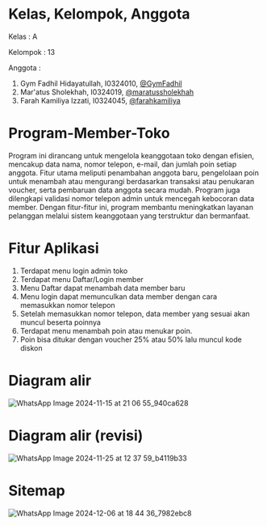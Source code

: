 # Kelas, Kelompok, Anggota
Kelas : A

Kelompok : 13

Anggota :
1. Gym Fadhil Hidayatullah, I0324010, [@GymFadhil](https://github.com/GymFadhil)
2. Mar'atus Sholekhah, I0324019, [@maratussholekhah](https://github.com/maratussholekhah)
3. Farah Kamiliya Izzati, I0324045, [@farahkamiliya](https://github.com/farahkamiliya)

# Program-Member-Toko
Program ini dirancang untuk mengelola keanggotaan toko dengan efisien, mencakup data nama, nomor telepon, e-mail, dan jumlah poin setiap anggota. Fitur utama meliputi penambahan anggota baru, pengelolaan poin untuk menambah atau mengurangi berdasarkan transaksi atau penukaran voucher, serta pembaruan data anggota secara mudah. Program juga dilengkapi validasi nomor telepon admin untuk mencegah kebocoran data member. Dengan fitur-fitur ini, program membantu meningkatkan layanan pelanggan melalui sistem keanggotaan yang terstruktur dan bermanfaat.

# Fitur Aplikasi
1. Terdapat menu login admin toko
2. Terdapat menu Daftar/Login member
3. Menu Daftar dapat menambah data member baru
4. Menu login dapat memunculkan data member dengan cara memasukkan nomor telepon
5. Setelah memasukkan nomor telepon, data member yang sesuai akan muncul beserta poinnya
6. Terdapat menu menambah poin atau menukar poin.
7. Poin bisa ditukar dengan voucher 25% atau 50% lalu muncul kode diskon

# Diagram alir
![WhatsApp Image 2024-11-15 at 21 06 55_940ca628](https://github.com/user-attachments/assets/66f5b2d1-11ae-4669-bcc7-bf025a8a2ce9)

# Diagram alir (revisi)
![WhatsApp Image 2024-11-25 at 12 37 59_b4119b33](https://github.com/user-attachments/assets/baa63dd8-f089-4b42-ae5f-979027e060b6)

# Sitemap
![WhatsApp Image 2024-12-06 at 18 44 36_7982ebc8](https://github.com/user-attachments/assets/4e93d0cc-bdd6-42bc-9c98-61e720723a66)

